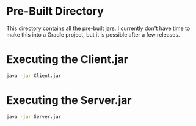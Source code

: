 # Pre-Built Directory
This directory contains all the pre-built jars.
I currently don't have time to make this into a Gradle project, but it is possible after a few releases.

# Executing the Client.jar
```bash
java -jar Client.jar
```

# Executing the Server.jar
```bash
java -jar Server.jar
```
